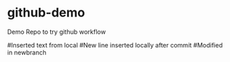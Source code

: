 # github-demo
Demo Repo to try github workflow

#Inserted text from local
#New line inserted locally after commit
#Modified in newbranch

